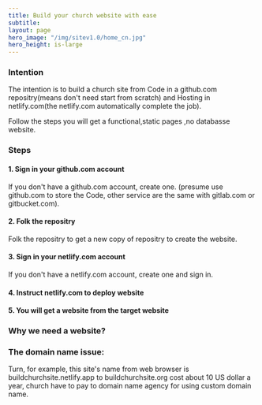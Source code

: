 ```yaml
---
title: Build your church website with ease
subtitle: 
layout: page
hero_image: "/img/sitev1.0/home_cn.jpg"
hero_height: is-large
---
```


### Intention

The intention is to build a church site from Code in a github.com repositry(means don't need start from scratch) and Hosting in netlify.com(the netlify.com automatically complete the job). 

Follow the steps you will get a functional,static pages ,no databasse website.

### Steps

#### 1. Sign in your github.com account

If you don't have a github.com account, create one. (presume use github.com to store the Code, other service are the same with gitlab.com or gitbucket.com).

#### 2. Folk the repositry

Folk the repositry to get a new copy of repositry to create the website.

#### 3. Sign in your netlify.com account

If you don't have a netlify.com account, create one and sign in.

#### 4. Instruct netlify.com to deploy website

#### 5. You will get a website from the target website

### Why we need a website?

### The domain name issue:

Turn, for example, this site's name from web browser is buildchurchsite.netlify.app to buildchurchsite.org cost about 10 US dollar a year, church have to pay to domain name agency for using custom domain name.
